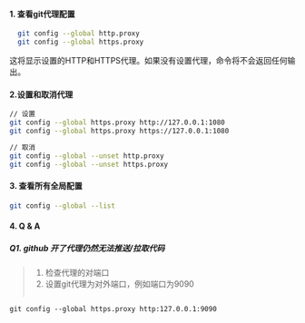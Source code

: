 #### 1. 查看git代理配置

``` bash
  git config --global http.proxy
  git config --global https.proxy
```

这将显示设置的HTTP和HTTPS代理。如果没有设置代理，命令将不会返回任何输出。

#### 2.设置和取消代理
``` bash
// 设置
git config --global https.proxy http://127.0.0.1:1080
git config --global https.proxy https://127.0.0.1:1080

// 取消
git config --global --unset http.proxy
git config --global --unset https.proxy

```

#### 3. 查看所有全局配置

``` bash
git config --global --list
```


#### 4. Q & A

##### Q1. github 开了代理仍然无法推送/拉取代码

> 1. 检查代理的对端口
> 2. 设置git代理为对外端口，例如端口为9090
>   ``` bash
    git config --global https.proxy http:127.0.0.1:9090
  ```